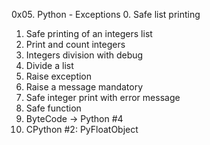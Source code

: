 0x05. Python - Exceptions
0. Safe list printing
1. Safe printing of an integers list
2. Print and count integers
3. Integers division with debug
4. Divide a list
5. Raise exception
6. Raise a message
mandatory
7. Safe integer print with error message
8. Safe function
9. ByteCode -> Python #4
10. CPython #2: PyFloatObject
